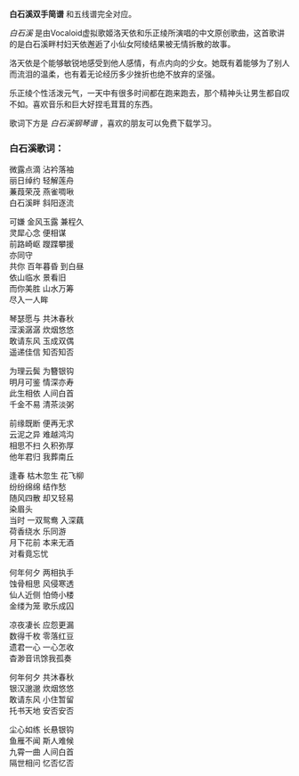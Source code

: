 

**白石溪双手简谱** 和五线谱完全对应。

_白石溪_ 是由Vocaloid虚拟歌姬洛天依和乐正绫所演唱的中文原创歌曲，这首歌讲的是白石溪畔村妇天依邂逅了小仙女阿绫结果被无情拆散的故事。

洛天依是个能够敏锐地感受到他人感情，有点内向的少女。她既有着能够为了别人而流泪的温柔，也有着无论经历多少挫折也绝不放弃的坚强。

乐正绫个性活泼元气，一天中有很多时间都在跑来跑去，那个精神头让男生都自叹不如。喜欢音乐和巨大好捏毛茸茸的东西。

歌词下方是 _白石溪钢琴谱_ ，喜欢的朋友可以免费下载学习。

### 白石溪歌词：

微露点滴 沾衿落袖  
丽日绰约 轻解莲舟  
蒹葭荣茂 燕雀啁啾  
白石溪畔 斜阳逐流

可嫌 金风玉露 兼程久  
灵犀心念 便相谋  
前路崎岖 躞蹀攀援  
亦同守  
共你 百年暮昏 到白昼  
依山临水 景看旧  
而你美胜 山水万筹  
尽入一人眸

琴瑟愿与 共沐春秋  
滢溪潺潺 炊烟悠悠  
敢请东风 玉成双偶  
遥递佳信 知否知否

为理云鬓 为簪银钩  
明月可鉴 情深亦寿  
此生相依 人间白首  
千金不易 清茶淡粥

前缘既断 便再无求  
云泥之异 难越鸿沟  
相思不扫 久积弥厚  
他年君归 我葬南丘

逢春 枯木忽生 花飞柳  
纷纷绵绵 结作愁  
随风四散 却又轻易  
染眉头  
当时 一双鸳鸯 入深藕  
荷香绕水 乐同游  
月下花前 本来无酒  
对看竟忘忧

何年何夕 两相执手  
蚀骨相思 风侵寒透  
仙人近侧 怕倚小楼  
金缕为笼 歌乐成囚

凉夜凄长 应怨更漏  
数得千枚 零落红豆  
遗君一心 一心怎收  
杳渺音讯馀我孤奏

何年何夕 共沐春秋  
银汉邈邈 炊烟悠悠  
敢请东风 小住暂留  
托书天地 安否安否

尘心如练 长悬银钩  
鱼雁不闻 斯人难候  
九霄一曲 人间白首  
隔世相问 忆否忆否

